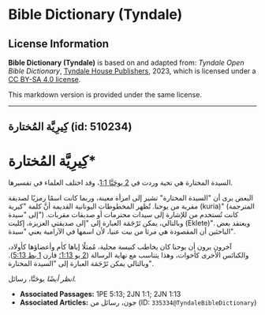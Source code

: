 # Bible Dictionary (Tyndale)

## License Information

**Bible Dictionary (Tyndale)** is based on and adapted from: _Tyndale Open Bible Dictionary_, [Tyndale House Publishers](https://tyndaleopenresources.com/), 2023, which is licensed under a [CC BY-SA 4.0 license](https://creativecommons.org/licenses/by-sa/4.0/legalcode.en).

This markdown version is provided under the same license.



--------------------------------

## كِيرِيَّة المُختارة (id: 510234)

كِيرِيَّة المُختارة\*
=====================

السيدة المختارة هي تحية وردت في [2 يوحَنَّا 1:1](https://ref.ly/2John1:1)، وقد اختلف العلماء في تفسيرها.

البعض يرى أن "السيدة المختارة" تشير إلى امرأة معينة، وربما كانت اسمًا رمزيًا لصديقة مقربة من يوحنا. تُظهر المخطوطات اليونانية القديمة أنَّ كلمة "كيرية (kuria)" (المترجمة إلى "سيدة") كانت تُستخدم من للإشارة إلى سيدات محترمات أو صديقات مقربات. وبالتالي، يمكن تَرْجَمَة العبارة إلى "إلى صديقتي العزيزة، إكليت (Eklete)". ويعتقد بعض الباحثين أن المقصودة هي مرثا من بيت عنيا، لأن اسمها في الآرامية يعني "سيدة".

آخرون يرون أن يوحنا كان يخاطب كنيسة محلية، مُمثلًا إياها كأم وأعضاؤها كأولاد، والكنائس الأخرى كأخوات، وهذا يتناسب مع نهاية الرسالة ([2 يو 1:13؛](https://ref.ly/2John1:13) قارن [1 بط 5:13](https://ref.ly/1Pet5:13)). وبالتالي يمكن تَرْجَمَة العبارة إلى "السيدة المختارة".

*انظر أيضًا* يوحَنَّا، رسائل.

* **Associated Passages:** 1PE 5:13; 2JN 1:1; 2JN 1:13
* **Associated Articles:** جون، رسائل من (ID: `335334@TyndaleBibleDictionary`)

